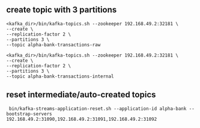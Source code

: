 ## create topic with 3 partitions
```
<kafka_dir>/bin/kafka-topics.sh --zookeeper 192.168.49.2:32181 \
--create \
--replication-factor 2 \
--partitions 3 \
--topic alpha-bank-transactions-raw
```
```
<kafka_dir>/bin/kafka-topics.sh --zookeeper 192.168.49.2:32181 \
--create \
--replication-factor 2 \
--partitions 3 \
--topic alpha-bank-transactions-internal
```

## reset intermediate/auto-created topics
``` bin/kafka-streams-application-reset.sh --application-id alpha-bank --bootstrap-servers 192.168.49.2:31090,192.168.49.2:31091,192.168.49.2:31092```

